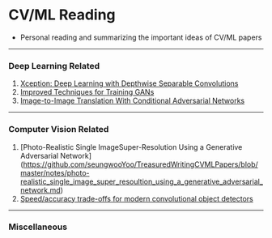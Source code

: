 # CV/ML Reading 
- Personal reading and summarizing the important ideas of CV/ML papers

--------------------

### Deep Learning Related
1. [Xception: Deep Learning with Depthwise Separable Convolutions](https://github.com/seungwooYoo/TreasuredWritingCVMLPapers/blob/master/notes/xception_deep_learning_with_depthwise_separable_convolutions.md) 
2. [Improved Techniques for Training GANs](https://github.com/seungwooYoo/TreasuredWritingCVMLPapers/blob/master/notes/improved_techniques_for_training_GANs.md)
3. [Image-to-Image Translation With Conditional Adversarial Networks](https://github.com/seungwooYoo/TreasuredWritingCVMLPapers/blob/master/notes/Image-to-image_translation_with_conditional_adversarial_networks.md)

-------------------
### Computer Vision Related 
1. [Photo-Realistic Single ImageSuper-Resolution Using a Generative Adversarial Network] (https://github.com/seungwooYoo/TreasuredWritingCVMLPapers/blob/master/notes/photo-realistic_single_image_super_resoultion_using_a_generative_adversarial_network.md) 
2. [Speed/accuracy trade-offs for modern convolutional object detectors](https://github.com/seungwooYoo/TreasuredWritingCVMLPapers/blob/master/notes/speed_accuracy_trade_offs_for_modern_convolutional_object_detectors.md)

---------------------

### Miscellaneous
